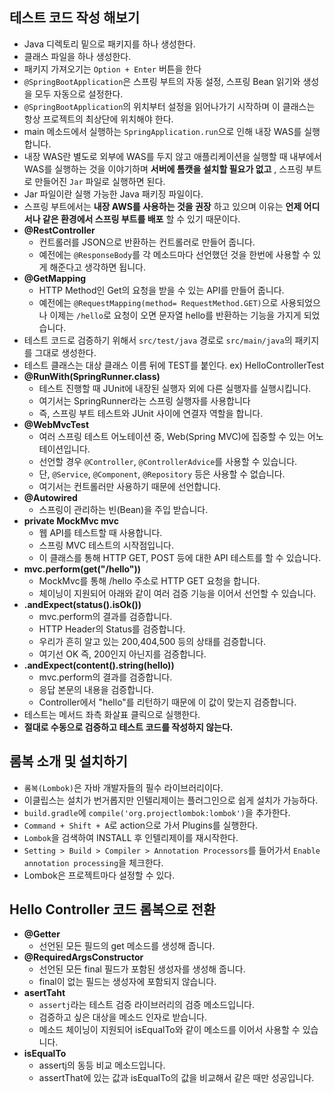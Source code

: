 ## 테스트 코드 작성 해보기
  - Java 디렉토리 밑으로 패키지를 하나 생성한다.
  - 클래스 파일을 하나 생성한다.
  - 패키지 가져오기는 `Option + Enter` 버튼을 한다
  - `@SpringBootApplication`은 스프링 부트의 자동 설정, 스프링 Bean 읽기와 생성을 모두 자동으로 설정한다.
  - `@SpringBootApplication`의 위치부터 설정을 읽어나가기 시작하며 이 클래스는 항상 프로젝트의 최상단에 위치해야 한다.
  - main 메소드에서 실행하는 `SpringApplication.run`으로 인해 내장 WAS를 실행합니다.
  - 내장 WAS란 별도로 외부에 WAS를 두지 않고 애플리케이션을 실행할 때 내부에서 WAS를 실행하는 것을 이야기하며 
    __서버에 톰캣을 설치할 필요가 없고__ , 스프링 부트로 만들어진 `Jar` 파일로 실행하면 된다.
  - Jar 파일이란 실행 가능한 Java 패키징 파일이다.
  - 스프링 부트에서는 __내장 AWS를 사용하는 것을 권장__ 하고 있으며 이유는 __언제 어디서나 같은 환경에서 스프링 부트를 배포__ 할 수 있기 때문이다.
  - __@RestController__
    - 컨트롤러를 JSON으로 반환하는 컨트롤러로 만들어 줍니다.
    - 예전에는 `@ResponseBody`를 각 메소드마다 선언했던 것을 한번에 사용할 수 있게
      해준다고 생각하면 됩니다.
  - __@GetMapping__
    - HTTP Method인 Get의 요청을 받을 수 있는 API를 만들어 줍니다.
    - 예전에는 `@RequestMapping(method= RequestMethod.GET)`으로 사용되었으나 이제는 
      `/hello`로 요청이 오면 문자열 hello를 반환하는 기능을 가지게 되었습니다.
  - 테스트 코드로 검증하기 위해서 `src/test/java` 경로로 `src/main/java`의 패키지를 그대로 생성한다.
  - 테스트 클래스는 대상 클래스 이름 뒤에 TEST를 붙인다. ex) HelloControllerTest
  - __@RunWith(SpringRunner.class)__
    - 테스트 진행할 때 JUnit에 내장된 실행자 외에 다른 실행자를 실행시킵니다.
    - 여기서는 SpringRunner라는 스프링 실행자를 사용합니다
    - 즉, 스프링 부트 테스트와 JUnit 사이에 연결자 역할을 합니다.
  - __@WebMvcTest__
    - 여러 스프링 테스트 어노테이션 중, Web(Spring MVC)에 집중할 수 있는 어노테이션입니다.
    - 선언할 경우 `@Controller`, `@ControllerAdvice`를 사용할 수 있습니다.
    - 단, `@Service`, `@Component`, `@Repository` 등은 사용할 수 없습니다.
    - 여기서는 컨트롤러만 사용하기 때문에 선언합니다.
  - __@Autowired__
    - 스프링이 관리하는 빈(Bean)을 주입 받습니다.
  - __private MockMvc mvc__
    - 웹 API를 테스트할 때 사용합니다.
    - 스프링 MVC 테스트의 시작점입니다.
    - 이 클래스를 통해 HTTP GET, POST 등에 대한 API 테스트를 할 수 있습니다.
  - __mvc.perform(get("/hello"))__
    - MockMvc를 통해 /hello 주소로 HTTP GET 요청을 합니다.
    - 체이닝이 지원되어 아래와 같이 여러 검증 기능을 이어서 선언할 수 있습니다.
  - __.andExpect(status().isOk())__
    - mvc.perform의 결과를 검증합니다.
    - HTTP Header의 Status를 검증합니다.
    - 우리가 흔히 알고 있는 200,404,500 등의 상태를 검증합니다.
    - 여기선 OK 즉, 200인지 아닌지를 검증합니다.
  - __.andExpect(content().string(hello))__
    - mvc.perform의 결과를 검증합니다.
    - 응답 본문의 내용을 검증합니다.
    - Controller에서 "hello"를 리턴하기 때문에 이 값이 맞는지 검증합니다.
  - 테스트는 메서드 좌측 화살표 클릭으로 실행한다.
  - __절대로 수동으로 검증하고 테스트 코드를 작성하지 않는다.__

## 롬복 소개 및 설치하기
  - `롬복(Lombok)`은 자바 개발자들의 필수 라이브러리이다.
  - 이클립스는 설치가 번거롭지만 인텔리제이는 플러그인으로 쉽게 설치가 가능하다. 
  - `build.gradle`에 `compile('org.projectlombok:lombok')`을 추가한다.
  - `Command + Shift + A`로 action으로 가서 Plugins를 실행한다.
  - `Lombok`을 검색하여 INSTALL 후 인텔리제이를 재시작한다.
  - `Setting > Build > Compiler > Annotation Processors`를 들어가서 
    `Enable annotation processing`을 체크한다.
  - Lombok은 프로젝트마다 설정할 수 있다.

## Hello Controller 코드 롬복으로 전환
  - __@Getter__
    - 선언된 모든 필드의 get 메소드를 생성해 줍니다.
  - __@RequiredArgsConstructor__
    - 선언된 모든 final 필드가 포함된 생성자를 생성해 줍니다.
    - final이 없는 필드는 생성자에 포함되지 않습니다.
  - __asertTaht__
    - `assertj`라는 테스트 검증 라이브러리의 검증 메소드입니다.
    - 검증하고 싶은 대상을 메소드 인자로 받습니다.
    - 메소드 체이닝이 지원되어 isEqualTo와 같이 메소드를 이어서 사용할 수 있습니다.
  - __isEqualTo__
    - assertj의 동등 비교 메소드입니다.
    - assertThat에 있는 값과 isEqualTo의 값을 비교해서 같은 때만 성공입니다.

